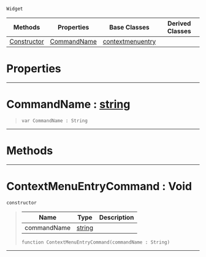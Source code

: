  `Widget`

|Methods|Properties|Base Classes|Derived Classes|
|---|---|---|---|
|[ Constructor](contextmenuentrycommand.md#contextmenuentrycommand)|[ CommandName](contextmenuentrycommand.md#commandname-zilch-engine)|[contextmenuentry](contextmenuentry.md)| |


 #  Properties


---  
 #  CommandName : [string](../nada_base_types/string.md)

> 
> ``` lang=cpp, name=Nada
> var CommandName : String


---  
 #  Methods


---  
 #  ContextMenuEntryCommand : Void

 `constructor`

> 
> |Name|Type|Description|
> |---|---|---|
> |commandName|[string](../nada_base_types/string.md)| |
> ``` lang=cpp, name=Nada
> function ContextMenuEntryCommand(commandName : String)
> ``` 


---  
 

 